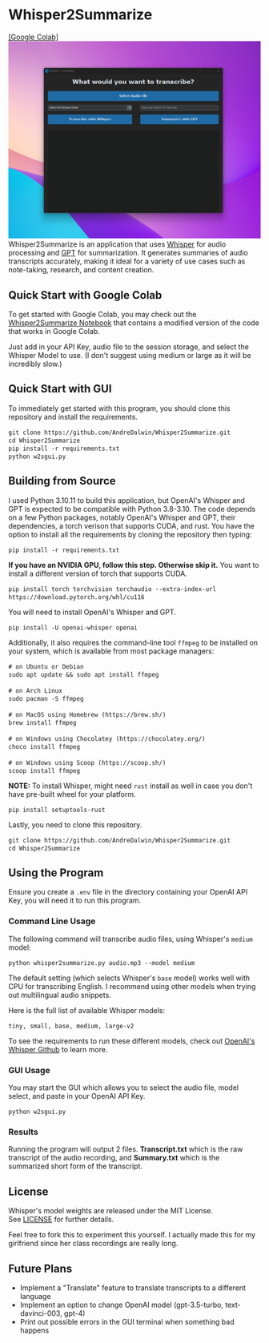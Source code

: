 # Whisper2Summarize
[\[Google Colab\]](https://colab.research.google.com/github/AndreDalwin/Whisper2Summarize/blob/main/Whisper2Summarize_Colab_Edition.ipynb) 
![Cover Photo](/misc/cover.png)
Whisper2Summarize is an application that uses [Whisper](https://github.com/openai/whisper) for audio processing and [GPT](https://platform.openai.com/docs/api-reference) for summarization. It generates summaries of audio transcripts accurately, making it ideal for a variety of use cases such as note-taking, research, and content creation.

## Quick Start with Google Colab

To get started with Google Colab, you may check out the [Whisper2Summarize Notebook](https://colab.research.google.com/github/AndreDalwin/Whisper2Summarize/blob/main/Whisper2Summarize_Colab_Edition.ipynb) that contains a modified version of the code that works in Google Colab.

Just add in your API Key, audio file to the session storage, and select the Whisper Model to use. (I don't suggest using medium or large as it will be incredibly slow.)

## Quick Start with GUI

To immediately get started with this program, you should clone this repository and install the requirements.

```shell
git clone https://github.com/AndreDalwin/Whisper2Summarize.git
cd Whisper2Summarize
pip install -r requirements.txt
python w2sgui.py
```

## Building from Source


I used Python 3.10.11 to build this application, but OpenAI's Whisper and GPT is expected to be compatible with Python 3.8-3.10. The code depends on a few Python packages, notably OpenAI's Whisper and GPT, their dependencies, a torch verison that supports CUDA, and rust. You have the option to install all the requirements by cloning the repository then typing:

```
pip install -r requirements.txt
```

**If you have an NVIDIA GPU, follow this step. Otherwise skip it.**
You want to install a different version of torch that supports CUDA.

```
pip install torch torchvision torchaudio --extra-index-url https://download.pytorch.org/whl/cu116
```

You will need to install OpenAI's Whisper and GPT.

```
pip install -U openai-whisper openai
```

Additionally, it also requires the command-line tool `ffmpeg` to be installed on your system, which is available from most package managers:

```
# on Ubuntu or Debian
sudo apt update && sudo apt install ffmpeg

# on Arch Linux
sudo pacman -S ffmpeg

# on MacOS using Homebrew (https://brew.sh/)
brew install ffmpeg

# on Windows using Chocolatey (https://chocolatey.org/)
choco install ffmpeg

# on Windows using Scoop (https://scoop.sh/)
scoop install ffmpeg
```

**NOTE:** To install Whisper, might need `rust` install as well in case you don't have pre-built wheel for your platform.

```
pip install setuptools-rust
```

Lastly, you need to clone this repository.

```
git clone https://github.com/AndreDalwin/Whisper2Summarize.git
cd Whisper2Summarize
```

## Using the Program

Ensure you create a `.env` file in the directory containing your OpenAI API Key, you will need it to run this program.

### Command Line Usage

The following command will transcribe audio files, using Whisper's `medium` model:

```shell
python whisper2summarize.py audio.mp3 --model medium
```

The default setting (which selects Whisper's `base` model) works well with CPU for transcribing English. I recommend using other models when trying out multilingual audio snippets.

Here is the full list of available Whisper models:

```
tiny, small, base, medium, large-v2
```

To see the requirements to run these different models, check out [OpenAI's Whisper Github](https://github.com/openai/whisper#available-models-and-languages) to learn more.

### GUI Usage

You may start the GUI which allows you to select the audio file, model select, and paste in your OpenAI API Key.

```shell
python w2sgui.py
```

### Results

Running the program will output 2 files. **Transcript.txt** which is the raw transcript of the audio recording, and **Summary.txt** which is the summarized short form of the transcript.

## License

Whisper's model weights are released under the MIT License. See [LICENSE](https://github.com/openai/whisper/blob/main/LICENSE) for further details.

Feel free to fork this to experiment this yourself. I actually made this for my girlfriend since her class recordings are really long.

## Future Plans
- Implement a "Translate" feature to translate transcripts to a different language
- Implement an option to change OpenAI model (gpt-3.5-turbo, text-davinci-003, gpt-4)
- Print out possible errors in the GUI terminal when something bad happens
